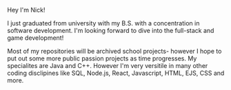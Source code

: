   Hey I'm Nick!
 
I just graduated from university with my B.S. with a concentration in software development.
I'm looking forward to dive into the full-stack and game development!

Most of my repositories will be archived school projects- however I hope to put out some more public passion projects as time progresses.
My specialites are Java and C++. However I'm very versitile in many other coding disclipines like SQL, Node.js, React, Javascript, HTML, EJS, CSS and more.
